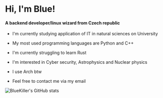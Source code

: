 <h1 align="left">Hi, I'm Blue!</h1>

<h4>A backend developer/linux wizard from Czech republic</h4>


- I'm currently studying application of IT in natural sciences on University
- My most used programming languages are Python and C++
- I'm currently struggling to learn Rust
- I'm interested in Cyber security, Astrophysics and Nuclear physics
- I use Arch btw

- Feel free to contact me via my email 


![BlueKiller's GitHub stats](https://github-readme-stats.vercel.app/api?username=Blue-Killer87&show_icons=true&theme=transparent)

